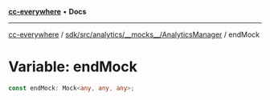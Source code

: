 [**cc-everywhere**](../../../../../../index.md) • **Docs**

***

[cc-everywhere](../../../../../../index.md) / [sdk/src/analytics/\_\_mocks\_\_/AnalyticsManager](../index.md) / endMock

# Variable: endMock

```ts
const endMock: Mock<any, any, any>;
```
